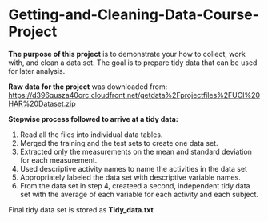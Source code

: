 # Getting-and-Cleaning-Data-Course-Project

**The purpose of this project** is to demonstrate your how to collect, work with, and clean a data set. The goal is to prepare tidy data that can be used for later analysis.

**Raw data for the project** was downloaded from: https://d396qusza40orc.cloudfront.net/getdata%2Fprojectfiles%2FUCI%20HAR%20Dataset.zip

**Stepwise process followed to arrive at a tidy data:**
1. Read all the files into individual data tables.
2. Merged the training and the test sets to create one data set.
3. Extracted only the measurements on the mean and standard deviation for each measurement.
4. Used descriptive activity names to name the activities in the data set
5. Appropriately labeled the data set with descriptive variable names.
6. From the data set in step 4, createed a second, independent tidy data set with the average of each variable for each activity and each subject.

Final tidy data set is stored as **Tidy_data.txt**
